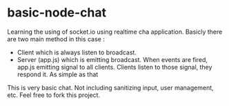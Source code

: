 # basic-node-chat

Learning the using of socket.io using realtime cha application. Basicly there are two main method in this case :
- Client which is always listen to broadcast.
- Server (app.js) which is emitting broadcast.
When events are fired, app.js emitting signal to all clients. Clients listen to those signal, they respond it. As simple as that

This is very basic chat. Not including sanitizing input, user management, etc. Feel free to fork this project.
